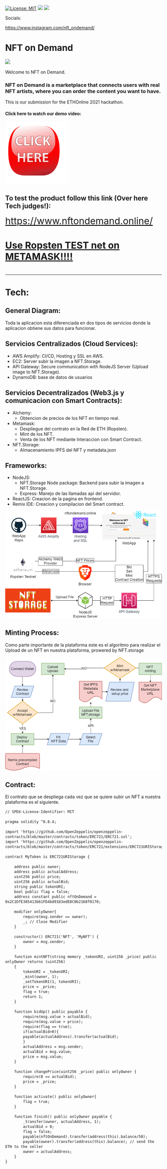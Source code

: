 [![License: MIT](https://img.shields.io/badge/License-MIT-yellow.svg)](https://opensource.org/licenses/MIT) [<img src="https://img.shields.io/badge/View-Website-blue">](https://main.d3cj520d113l13.amplifyapp.com/) [<img src="https://img.shields.io/badge/View-Video-red">](https://www.youtube.com/watch?v=gZgIMtrvhg0)

Socials:

https://www.instagram.com/nft_ondemand/


# NFT on Demand

<img src="https://i.ibb.co/4mvnbNH/on5.png" width="400">
 
Welcome to NFT on Demand.

### NFT on Demand is a marketplace that connects users with real NFT artists, where you can order the content you want to have.

This is our submission for the ETHOnline 2021 hackathon.

#### Click here to watch our demo video:

[<img src="https://raw.githubusercontent.com/altaga/SCUP-WWAC/master/Images/click-here-button.png" width=200>](https://www.youtube.com/watch?v=gZgIMtrvhg0)

## To test the product follow this link (Over here Tech judges!):
<a href="https://www.nftondemand.online/" target="_blank" style="font-size:30px;">
https://www.nftondemand.online/
	
#### Use Ropsten TEST net on METAMASK!!!!
</a>
<hr>

# Tech:

## General Diagram:
Toda la aplicacion esta diferenciada en dos tipos de servicios donde la aplicacion obtiene sus datos para funcionar.

## Servicios Centralizados (Cloud Services):

- AWS Amplify: CI/CD, Hosting y SSL en AWS.
- EC2: Server subir la imagen a NFT.Storage.
- API Gateway: Secure communication with NodeJS Server (Upload image to NFT.Storage).
- DynamoDB: base de datos de usuarios

## Servicios Decentralizados (Web3.js y comunicacion con Smart Contracts):

- Alchemy:
	- Obtencion de precios de los NFT en tiempo real. 
- Metamask:
	- Despliegue del contrato en la Red de ETH (Ropsten).
	- Mint de los NFT.
	- Venta de los NFT mediante Interaccion con Smart Contract. 
- NFT.Storage:
 	- Almacenamiento IPFS del NFT y metadata.json

## Frameworks:

- NodeJS: 
	- NFT.Storage Node package: Backend para subir la imagen a NFT.Storage.
	- Express: Manejo de las llamadas api del servidor.
- ReactJS: Creacion de la pagina en frontend.
- Remix IDE: Creacion y compilacion del Smart contract.

<img src="./Images/diagram.png">

## Minting Process:

Como parte importante de la plataforma este es el algoritmo para realizar el Upload de un NFT en nuestra plataforma, prowered by NFT.storage

<img src="./Images/diagram2.png">

## Contract:

El contrato que se despliega cada vez que se quiere subir un NFT a nuestra plataforma es el siguiente.

    // SPDX-License-Identifier: MIT

    pragma solidity ^0.8.4;

    import 'https://github.com/OpenZeppelin/openzeppelin-contracts/blob/master/contracts/token/ERC721/ERC721.sol';
    import 'https://github.com/OpenZeppelin/openzeppelin-contracts/blob/master/contracts/token/ERC721/extensions/ERC721URIStorage.sol';

    contract MyToken is ERC721URIStorage {
        
        address public owner;
        address public actualAddress;
        uint256 public price;
        uint256 public actualBid;
        string public tokenURI;
        bool public flag = false;
        address constant public nftOnDemand = 0x2C1DfE385413b61FD4bd9183edE8C0b2168f0170;
        
        modifier onlyOwner{
            require(msg.sender == owner);
            _; // Close Modifier
        }
        
        constructor() ERC721('NFT', 'MyNFT') {
            owner = msg.sender;
        }
        
        function mintNFT(string memory _tokenURI, uint256 _price) public onlyOwner returns (uint256)
        {
            tokenURI = _tokenURI;
            _mint(owner, 1);
            _setTokenURI(1, tokenURI);
            price = _price;
            flag = true;
            return 1;
        }
        
        function bidUp() public payable {
            require(msg.value > actualBid);
            require(msg.value > price);
            require(flag == true);
            if(actualBid>0){
            payable(actualAddress).transfer(actualBid);  
            }
            actualAddress = msg.sender;
            actualBid = msg.value;
            price = msg.value;
        }
        
        function changePrice(uint256 _price) public onlyOwner {
            require(0 == actualBid);
            price = _price;
        }
        
        function activate() public onlyOwner{
            flag = true;
        }
        
        function finish() public onlyOwner payable {
            _transfer(owner, actualAddress, 1);
            actualBid = 0;
            flag = false;
            payable(nftOnDemand).transfer(address(this).balance/50);
            payable(owner).transfer(address(this).balance); // send the ETH to the seller
            owner = actualAddress;
        }
    }
